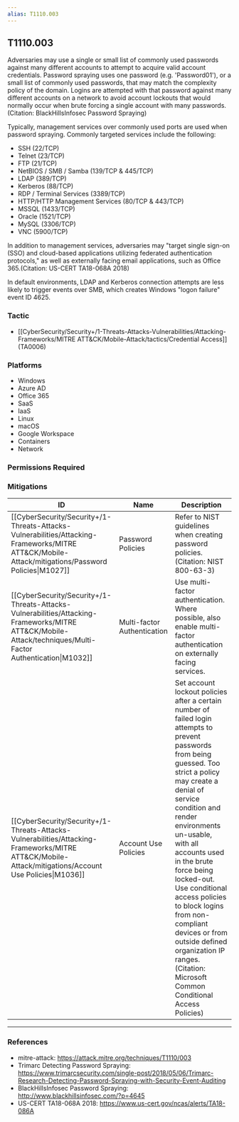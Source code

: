 ```yaml
---
alias: T1110.003
---
```


## T1110.003

Adversaries may use a single or small list of commonly used passwords against many different accounts to attempt to acquire valid account credentials. Password spraying uses one password (e.g. 'Password01'), or a small list of commonly used passwords, that may match the complexity policy of the domain. Logins are attempted with that password against many different accounts on a network to avoid account lockouts that would normally occur when brute forcing a single account with many passwords. (Citation: BlackHillsInfosec Password Spraying)

Typically, management services over commonly used ports are used when password spraying. Commonly targeted services include the following:

* SSH (22/TCP)
* Telnet (23/TCP)
* FTP (21/TCP)
* NetBIOS / SMB / Samba (139/TCP & 445/TCP)
* LDAP (389/TCP)
* Kerberos (88/TCP)
* RDP / Terminal Services (3389/TCP)
* HTTP/HTTP Management Services (80/TCP & 443/TCP)
* MSSQL (1433/TCP)
* Oracle (1521/TCP)
* MySQL (3306/TCP)
* VNC (5900/TCP)

In addition to management services, adversaries may "target single sign-on (SSO) and cloud-based applications utilizing federated authentication protocols," as well as externally facing email applications, such as Office 365.(Citation: US-CERT TA18-068A 2018)

In default environments, LDAP and Kerberos connection attempts are less likely to trigger events over SMB, which creates Windows "logon failure" event ID 4625.


### Tactic
- [[CyberSecurity/Security+/1-Threats-Attacks-Vulnerabilities/Attacking-Frameworks/MITRE ATT&CK/Mobile-Attack/tactics/Credential Access]] (TA0006)

### Platforms
- Windows
- Azure AD
- Office 365
- SaaS
- IaaS
- Linux
- macOS
- Google Workspace
- Containers
- Network

### Permissions Required

### Mitigations

| ID | Name | Description |
| --- | --- | --- |
| [[CyberSecurity/Security+/1-Threats-Attacks-Vulnerabilities/Attacking-Frameworks/MITRE ATT&CK/Mobile-Attack/mitigations/Password Policies\|M1027]] | Password Policies | Refer to NIST guidelines when creating password policies. (Citation: NIST 800-63-3) |
| [[CyberSecurity/Security+/1-Threats-Attacks-Vulnerabilities/Attacking-Frameworks/MITRE ATT&CK/Mobile-Attack/techniques/Multi-Factor Authentication\|M1032]] | Multi-factor Authentication | Use multi-factor authentication. Where possible, also enable multi-factor authentication on externally facing services. |
| [[CyberSecurity/Security+/1-Threats-Attacks-Vulnerabilities/Attacking-Frameworks/MITRE ATT&CK/Mobile-Attack/mitigations/Account Use Policies\|M1036]] | Account Use Policies | Set account lockout policies after a certain number of failed login attempts to prevent passwords from being guessed. Too strict a policy may create a denial of service condition and render environments un-usable, with all accounts used in the brute force being locked-out. Use conditional access policies to block logins from non-compliant devices or from outside defined organization IP ranges.(Citation: Microsoft Common Conditional Access Policies) |


---
### References

- mitre-attack: https://attack.mitre.org/techniques/T1110/003
- Trimarc Detecting Password Spraying: https://www.trimarcsecurity.com/single-post/2018/05/06/Trimarc-Research-Detecting-Password-Spraying-with-Security-Event-Auditing
- BlackHillsInfosec Password Spraying: http://www.blackhillsinfosec.com/?p=4645
- US-CERT TA18-068A 2018: https://www.us-cert.gov/ncas/alerts/TA18-086A
